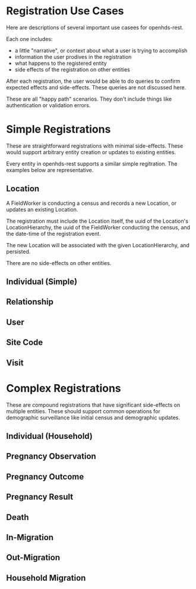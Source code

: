 # Registration Use Cases

Here are descriptions of several important use casees for openhds-rest.

Each one includes:
 - a little "narrative", or context about what a user is trying to accomplish
 - information the user prodives in the registration
 - what happens to the registered entity
 - side effects of the registration on other entities

After each registration, the user would be able to do queries to confirm expected effects and side-effects.  These queries are not discussed here.

These are all "happy path" scenarios.  They don't include things like authentication or validation errors.

# Simple Registrations
These are straightforward registrations with minimal side-effects.  These would support arbitrary entity creation or updates to existing entities.

Every entity in openhds-rest supports a similar simple regitration.  The examples below are representative.

## Location
A FieldWorker is conducting a census and records a new Location, or updates an existing Location.

The registration must include the Location itself, the uuid of the Location's LocationHierarchy, the uuid of the FieldWorker conducting the census, and the date-time of the registration event.

The new Location will be associated with the given LocationHierarchy, and persisted.

There are no side-effects on other entities.

## Individual (Simple)

## Relationship

## User

## Site Code

## Visit

# Complex Registrations
These are compound registrations that have significant side-effects on multiple entities.  These should support common operations for demographic surveillance like initial census and demographic updates.

## Individual (Household)

## Pregnancy Observation

## Pregnancy Outcome

## Pregnancy Result

## Death

## In-Migration

## Out-Migration

## Household Migration
